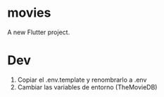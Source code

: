 # movies

A new Flutter project.

# Dev

1. Copiar el .env.template y renombrarlo a .env
2. Cambiar las variables de entorno (TheMovieDB)